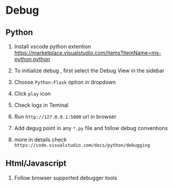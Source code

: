 # Debug

## Python 

1. Install vscode python extention  https://marketplace.visualstudio.com/items?itemName=ms-python.python

1. To initialize debug , first select the Debug View in the sidebar

1. Choose `Python:Flask` option in dropdown

1. Click `play` icon

1. Check logs in Teminal

1. Run `http://127.0.0.1:5000` url in browser

1. Add degug point in any `*.py`  file  and follow debug conventions

1. more in details check `https://code.visualstudio.com/docs/python/debugging`

## Html/Javascript

1. Follow browser supported debugger tools

